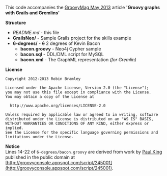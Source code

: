 This code accompanies the [GroovyMag May 2013](http://www.groovymag.com/main.issues.description/id=57/) article **'Groovy graphs with Grails and Gremlins'**


**Structure**

* *README.md* - this file
* **GrailsNeo/** - Sample Grails project for the skills example
* **6-degrees/** - ~~6~~ 2 degrees of Kevin Bacon 
  * **bacon.groovy** - Neo4j Cypher sample
  * **bacon.sql** - DDL/DML script for MySQL
  * **bacon.xml** - The GraphML representation _(for Gremlin)_


**License**  


    Copyright 2012-2013 Robin Bramley  
    
    Licensed under the Apache License, Version 2.0 (the "License");  
    you may not use this file except in compliance with the License.     
    You may obtain a copy of the License at  

      http://www.apache.org/licenses/LICENSE-2.0
    
    Unless required by applicable law or agreed to in writing, software  
    distributed under the License is distributed on an "AS IS" BASIS,  
    WITHOUT WARRANTIES OR CONDITIONS OF ANY KIND, either express or implied.  
    See the License for the specific language governing permissions and  
    limitations under the License.

**Notice**  
Lines 14-22 of `6-degrees/bacon.groovy` are derived from work by [Paul King](https://twitter.com/paulk_asert) published in the public domain at [http://groovyconsole.appspot.com/script/245001](http://groovyconsole.appspot.com/script/245001).